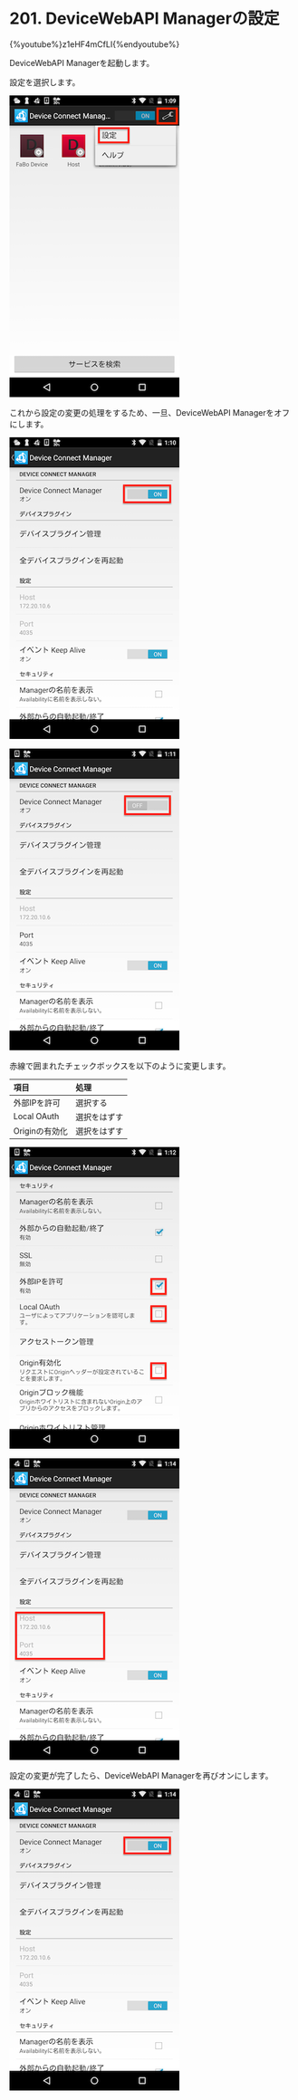# 201. DeviceWebAPI Managerの設定

{%youtube%}z1eHF4mCfLI{%endyoutube%}

DeviceWebAPI Managerを起動します。

設定を選択します。

![](./img/setting001.png)

これから設定の変更の処理をするため、一旦、DeviceWebAPI Managerをオフにします。

![](./img/setting002.png)

![](./img/setting003.png)

赤線で囲まれたチェックボックスを以下のように変更します。

|項目|処理|
|:--|:--|
| 外部IPを許可 | 選択する |
| Local OAuth | 選択をはずす|
| Originの有効化 | 選択をはずす|

![](./img/setting004.png)

![](./img/setting005.png)

設定の変更が完了したら、DeviceWebAPI Managerを再びオンにします。

![](./img/setting007.png)

